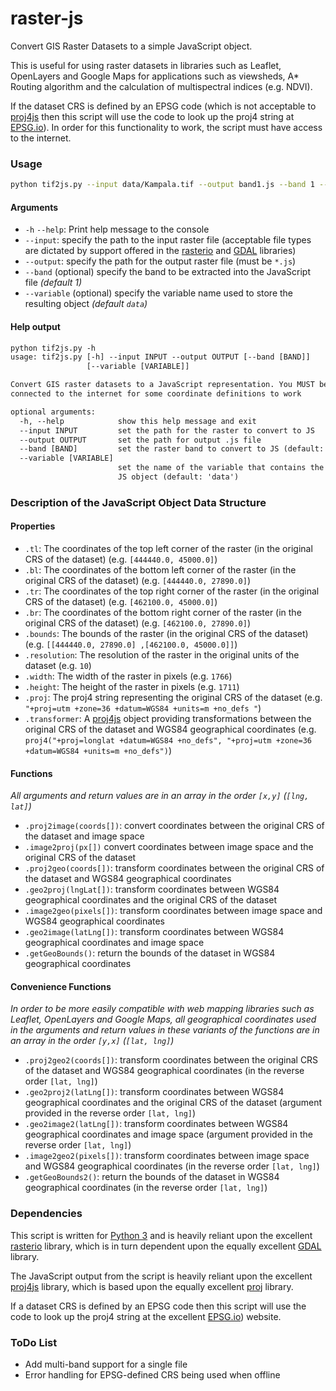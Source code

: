 # raster-js
Convert GIS Raster Datasets to a simple JavaScript object.

This is useful for using raster datasets in libraries such as Leaflet, OpenLayers and Google Maps for applications such as viewsheds, A* Routing algorithm and the calculation of multispectral indices (e.g. NDVI).

If the dataset CRS is defined by an EPSG code (which is not acceptable to [proj4js](http://proj4js.org/) then this script will use the code to look up the proj4 string at [EPSG.io](https://epsg.io/)). In order for this functionality to work, the script must have access to the internet.

### Usage

```bash
python tif2js.py --input data/Kampala.tif --output band1.js --band 1 --variable band1
```

#### Arguments

* `-h` `--help`: Print help message to the console 
* `--input`: specify the path to the input raster file (acceptable file types are dictated by support offered in the [rasterio](https://rasterio.readthedocs.io/en/stable/) and [GDAL](https://gdal.org/) libraries)
* `--output`: specify the path for the output raster file (must be `*.js`)
* `--band` (optional) specify the band to be extracted into the JavaScript file *(default 1)*
* `--variable` (optional) specify the variable name used to store the resulting object *(default `data`)*

#### Help output

```txt
python tif2js.py -h
usage: tif2js.py [-h] --input INPUT --output OUTPUT [--band [BAND]]
                 [--variable [VARIABLE]]

Convert GIS raster datasets to a JavaScript representation. You MUST be
connected to the internet for some coordinate definitions to work

optional arguments:
  -h, --help            show this help message and exit
  --input INPUT         set the path for the raster to convert to JS
  --output OUTPUT       set the path for output .js file
  --band [BAND]         set the raster band to convert to JS (default: 1)
  --variable [VARIABLE]
                        set the name of the variable that contains the output
                        JS object (default: 'data')
```

### Description of the JavaScript Object Data Structure

#### Properties

* `.tl`: The coordinates of the top left corner of the raster (in the original CRS of the dataset)  (e.g. `[444440.0, 45000.0]`)
* `.bl`: The coordinates of the bottom left corner of the raster (in the original CRS of the dataset)  (e.g.  `[444440.0, 27890.0]`)
* `.tr`: The coordinates of the top right corner of the raster (in the original CRS of the dataset) (e.g.  `[462100.0, 45000.0]`)
* `.br`: The coordinates of the bottom right corner of the raster (in the original CRS of the dataset) (e.g. `[462100.0, 27890.0]`)
* `.bounds`: The bounds of the raster (in the original CRS of the dataset) (e.g. `[[444440.0, 27890.0] ,[462100.0, 45000.0]]`)
* `.resolution`: The resolution of the raster in the original units of the dataset (e.g. `10`) 
* `.width`: The width of the raster in pixels (e.g. `1766`) 
* `.height`: The height of the raster in pixels (e.g. `1711`) 
* `.proj`: The proj4 string representing the original CRS of the dataset (e.g. `"+proj=utm +zone=36 +datum=WGS84 +units=m +no_defs "`) 
* `.transformer`: A [proj4js]() object providing transformations between the original CRS of the dataset and WGS84 geographical coordinates (e.g. `proj4("+proj=longlat +datum=WGS84 +no_defs", "+proj=utm +zone=36 +datum=WGS84 +units=m +no_defs")`) 

#### Functions

*All arguments and return values are in an array in the order `[x,y]` (`[lng, lat]`)*

* `.proj2image(coords[])`: convert coordinates between the original CRS of the dataset and image space
* `.image2proj(px[])` convert coordinates between image space and the original CRS of the dataset
* `.proj2geo(coords[])`: transform coordinates between the original CRS of the dataset and WGS84 geographical coordinates
* `.geo2proj(lngLat[])`: transform coordinates between WGS84 geographical coordinates and the original CRS of the dataset
* `.image2geo(pixels[])`: transform coordinates between image space and WGS84 geographical coordinates
* `.geo2image(latLng[])`: transform coordinates between WGS84 geographical coordinates and image space
* `.getGeoBounds()`: return the bounds of the dataset in WGS84 geographical coordinates

#### Convenience Functions

*In order to be more easily compatible with web mapping libraries such as Leaflet, OpenLayers and Google Maps, all geographical coordinates used in the arguments and return values in these variants of the functions are in an array in the order `[y,x]` (`[lat, lng]`)*

* `.proj2geo2(coords[])`: transform coordinates between the original CRS of the dataset and WGS84 geographical coordinates (in the reverse order `[lat, lng]`)
* `.geo2proj2(latLng[])`: transform coordinates between WGS84 geographical coordinates and the original CRS of the dataset (argument provided in the reverse order `[lat, lng]`)
* `.geo2image2(latLng[])`: transform coordinates between WGS84 geographical coordinates and image space (argument provided in the reverse order `[lat, lng]`)
* `.image2geo2(pixels[])`:  transform coordinates between image space and WGS84 geographical coordinates (in the reverse order `[lat, lng]`)
* `.getGeoBounds2()`: return the bounds of the dataset in WGS84 geographical coordinates (in the reverse order `[lat, lng]`)

### Dependencies

This script is written for [Python 3](https://www.python.org/) and is heavily reliant upon the excellent [rasterio](https://rasterio.readthedocs.io/en/stable/) library, which is in turn dependent upon the equally excellent [GDAL](https://gdal.org/) library.

The JavaScript output from the script is heavily reliant upon the excellent [proj4js](http://proj4js.org/) library, which is based upon the equally excellent [proj](https://proj.org/) library.

If a dataset CRS is defined by an EPSG code then this script will use the code to look up the proj4 string at the excellent [EPSG.io](https://epsg.io/)) website.

### ToDo List

* Add multi-band support for a single file
* Error handling for EPSG-defined CRS being used when offline

